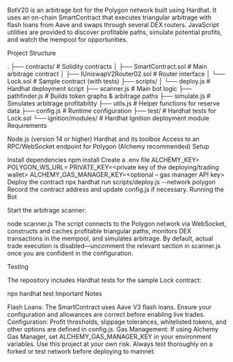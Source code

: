 BotV20 is an arbitrage bot for the Polygon network built using Hardhat. It uses an on-chain
SmartContract that executes triangular arbitrage with flash loans from Aave and swaps through
several DEX routers. JavaScript utilities are provided to discover profitable paths, simulate
potential profits, and watch the mempool for opportunities.

Project Structure

.
├── contracts/                 # Solidity contracts
│   ├── SmartContract.sol      # Main arbitrage contract
│   ├── IUniswapV2Router02.sol # Router interface
│   └── Lock.sol               # Sample contract (with tests)
├── scripts/
│   └── deploy.js              # Hardhat deployment script
├── scanner.js                 # Main bot logic
├── pathfinder.js              # Builds token graphs & arbitrage paths
├── simulate.js                # Simulates arbitrage profitability
├── utils.js                   # Helper functions for reserve data
├── config.js                  # Runtime configuration
├── test/                      # Hardhat tests for Lock.sol
└── ignition/modules/          # Hardhat Ignition deployment module
Requirements

Node.js (version 14 or higher)
Hardhat and its toolbox
Access to an RPC/WebSocket endpoint for Polygon (Alchemy recommended)
Setup

Install dependencies
npm install
Create a .env file
ALCHEMY_KEY=<Polygon RPC URL>
POLYGON_WS_URL=<WebSocket URL for mempool monitoring>
PRIVATE_KEY=<private key of the deploying/trading wallet>
ALCHEMY_GAS_MANAGER_KEY=<optional – gas manager API key>
Deploy the contract
npx hardhat run scripts/deploy.js --network polygon
Record the contract address and update config.js if necessary.
Running the Bot

Start the arbitrage scanner:

node scanner.js
The script connects to the Polygon network via WebSocket, constructs and caches
profitable triangular paths, monitors DEX transactions in the mempool, and simulates
arbitrage. By default, actual trade execution is disabled—uncomment the relevant
section in scanner.js once you are confident in the configuration.

Testing

The repository includes Hardhat tests for the sample Lock contract:

npx hardhat test
Important Notes

Flash Loans: The SmartContract uses Aave V3 flash loans. Ensure your
configuration and allowances are correct before enabling live trades.
Configuration: Profit thresholds, slippage tolerances, whitelisted tokens, and other
options are defined in config.js.
Gas Management: If using Alchemy Gas Manager, set ALCHEMY_GAS_MANAGER_KEY
in your environment variables.
Use this project at your own risk. Always test thoroughly on a forked or test network
before deploying to mainnet.
